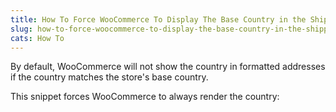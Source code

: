 ```yaml
---
title: How To Force WooCommerce To Display The Base Country in the Shipping Address Preview
slug: how-to-force-woocommerce-to-display-the-base-country-in-the-shipping-address-preview
cats: How To
---
```


 By default, WooCommerce will not show the country in formatted addresses if the country matches the store's base country.

 This snippet forces WooCommerce to always render the country:

<script src="https://gist.github.com/clifgriffin/0c36714283509e236fef0da203a5ea96.js" type="text/javascript"></script>